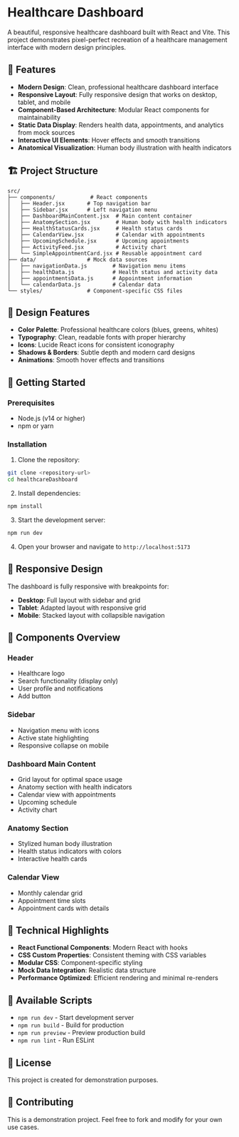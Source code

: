 # Healthcare Dashboard

A beautiful, responsive healthcare dashboard built with React and Vite. This project demonstrates pixel-perfect recreation of a healthcare management interface with modern design principles.

## 🌟 Features

- **Modern Design**: Clean, professional healthcare dashboard interface
- **Responsive Layout**: Fully responsive design that works on desktop, tablet, and mobile
- **Component-Based Architecture**: Modular React components for maintainability
- **Static Data Display**: Renders health data, appointments, and analytics from mock sources
- **Interactive UI Elements**: Hover effects and smooth transitions
- **Anatomical Visualization**: Human body illustration with health indicators

## 🏗️ Project Structure

```
src/
├── components/           # React components
│   ├── Header.jsx       # Top navigation bar
│   ├── Sidebar.jsx      # Left navigation menu
│   ├── DashboardMainContent.jsx  # Main content container
│   ├── AnatomySection.jsx        # Human body with health indicators
│   ├── HealthStatusCards.jsx     # Health status cards
│   ├── CalendarView.jsx          # Calendar with appointments
│   ├── UpcomingSchedule.jsx      # Upcoming appointments
│   ├── ActivityFeed.jsx          # Activity chart
│   └── SimpleAppointmentCard.jsx # Reusable appointment card
├── data/                # Mock data sources
│   ├── navigationData.js        # Navigation menu items
│   ├── healthData.js            # Health status and activity data
│   ├── appointmentsData.js      # Appointment information
│   └── calendarData.js          # Calendar data
└── styles/              # Component-specific CSS files
```

## 🎨 Design Features

- **Color Palette**: Professional healthcare colors (blues, greens, whites)
- **Typography**: Clean, readable fonts with proper hierarchy
- **Icons**: Lucide React icons for consistent iconography
- **Shadows & Borders**: Subtle depth and modern card designs
- **Animations**: Smooth hover effects and transitions

## 🚀 Getting Started

### Prerequisites
- Node.js (v14 or higher)
- npm or yarn

### Installation

1. Clone the repository:
```bash
git clone <repository-url>
cd healthcareDashboard
```

2. Install dependencies:
```bash
npm install
```

3. Start the development server:
```bash
npm run dev
```

4. Open your browser and navigate to `http://localhost:5173`

## 📱 Responsive Design

The dashboard is fully responsive with breakpoints for:
- **Desktop**: Full layout with sidebar and grid
- **Tablet**: Adapted layout with responsive grid
- **Mobile**: Stacked layout with collapsible navigation

## 🧩 Components Overview

### Header
- Healthcare logo
- Search functionality (display only)
- User profile and notifications
- Add button

### Sidebar
- Navigation menu with icons
- Active state highlighting
- Responsive collapse on mobile

### Dashboard Main Content
- Grid layout for optimal space usage
- Anatomy section with health indicators
- Calendar view with appointments
- Upcoming schedule
- Activity chart

### Anatomy Section
- Stylized human body illustration
- Health status indicators with colors
- Interactive health cards

### Calendar View
- Monthly calendar grid
- Appointment time slots
- Appointment cards with details

## 🎯 Technical Highlights

- **React Functional Components**: Modern React with hooks
- **CSS Custom Properties**: Consistent theming with CSS variables
- **Modular CSS**: Component-specific styling
- **Mock Data Integration**: Realistic data structure
- **Performance Optimized**: Efficient rendering and minimal re-renders

## 🔧 Available Scripts

- `npm run dev` - Start development server
- `npm run build` - Build for production
- `npm run preview` - Preview production build
- `npm run lint` - Run ESLint

## 📄 License

This project is created for demonstration purposes.

## 🤝 Contributing

This is a demonstration project. Feel free to fork and modify for your own use cases.
